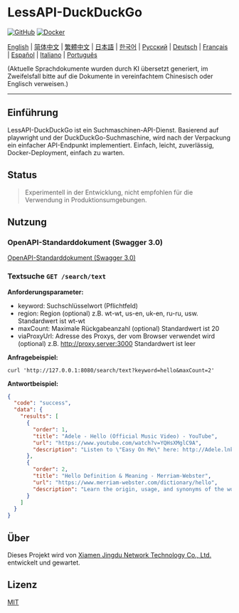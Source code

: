 # LessAPI-DuckDuckGo
[![GitHub](https://img.shields.io/github/license/lessapi-dev/lessapi-duckduckgo?style=for-the-badge)](https://github.com/lessapi-dev/lessapi-duckduckgo)
[![Docker](https://img.shields.io/docker/pulls/lessapi/lessapi-duckduckgo?style=for-the-badge)](https://hub.docker.com/r/lessapi-dev/lessapi-duckduckgo)

[English](./../../README.md) |
[简体中文](./../zhs/README.md) |
[繁體中文](./../zht/README.md) |
[日本語](./../ja/README.md) |
[한국어](./../ko/README.md) |
[Русский](./../ru/README.md) |
[Deutsch](./../de/README.md) |
[Français](./../fr/README.md) |
[Español](./../es/README.md) |
[Italiano](./../it/README.md) |
[Português](./../pt/README.md)

(Aktuelle Sprachdokumente wurden durch KI übersetzt generiert, im Zweifelsfall bitte auf die Dokumente in vereinfachtem
Chinesisch oder Englisch verweisen.)

---

## Einführung

LessAPI-DuckDuckGo ist ein Suchmaschinen-API-Dienst.
Basierend auf playwright und der DuckDuckGo-Suchmaschine, wird nach der Verpackung ein einfacher API-Endpunkt
implementiert.
Einfach, leicht, zuverlässig, Docker-Deployment, einfach zu warten.

## Status

> Experimentell in der Entwicklung, nicht empfohlen für die Verwendung in Produktionsumgebungen.

## Nutzung

### OpenAPI-Standarddokument (Swagger 3.0)

[OpenAPI-Standarddokument (Swagger 3.0)](./../../lessapi-duckduckgo.openapi.json)

### Textsuche `GET /search/text`

**Anforderungsparameter:**

- keyword: Suchschlüsselwort (Pflichtfeld)
- region: Region (optional) z.B. wt-wt, us-en, uk-en, ru-ru, usw. Standardwert ist wt-wt
- maxCount: Maximale Rückgabeanzahl (optional) Standardwert ist 20
- viaProxyUrl: Adresse des Proxys, der vom Browser verwendet wird (optional) z.B. http://proxy.server:3000 Standardwert
  ist leer

**Anfragebeispiel:**

```shell
curl 'http://127.0.0.1:8080/search/text?keyword=hello&maxCount=2'
```

**Antwortbeispiel:**

```json
{
  "code": "success",
  "data": {
    "results": [
      {
        "order": 1,
        "title": "Adele - Hello (Official Music Video) - YouTube",
        "url": "https://www.youtube.com/watch?v=YQHsXMglC9A",
        "description": "Listen to \"Easy On Me\" here: http://Adele.lnk.to/EOMPre-order Adele's new album \"30\" before its release on November 19: https://www.adele.comShop the \"Adele..."
      },
      {
        "order": 2,
        "title": "Hello Definition & Meaning - Merriam-Webster",
        "url": "https://www.merriam-webster.com/dictionary/hello",
        "description": "Learn the origin, usage, and synonyms of the word hello, an expression or gesture of greeting. See examples of hello in sentences and related words from the dictionary."
      }
    ]
  }
}
```

## Über

Dieses Projekt wird von [Xiamen Jingdu Network Technology Co., Ltd.](https://gentletld.cn) entwickelt und gewartet.

## Lizenz

[MIT](./../../LICENSE)
